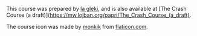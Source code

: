 This course was prepared by [la gleki](gleki.is.my.name@gmail.com), and is also available at [The Crash Course (a draft)](https://mw.lojban.org/papri/The_Crash_Course_(a_draft).

The course icon was made by [monkik](https://www.flaticon.com/authors/monkik) from [flaticon.com](https://flaticon.com).

